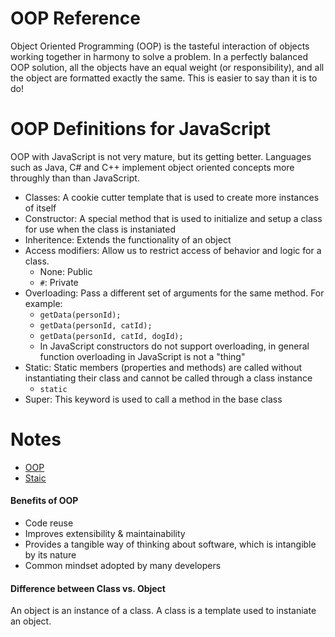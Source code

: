 # OOP Reference
Object Oriented Programming (OOP) is the tasteful interaction of objects working together in harmony to 
solve a problem.  In a perfectly balanced OOP solution, all the objects have an equal weight (or responsibility), 
and all the object are formatted exactly the same.  This is easier to say than it is to do!

# OOP Definitions for JavaScript
OOP with JavaScript is not very mature, but its getting better.  Languages such as Java, C# and C++ implement object oriented concepts more throughly than than JavaScript.

- Classes: A cookie cutter template that is used to create more instances of itself
- Constructor: A special method that is used to initialize and setup a class for use when the class is instaniated
- Inheritence: Extends the functionality of an object
- Access modifiers: Allow us to restrict access of behavior and logic for a class.
  - None: Public
  - `#`: Private 
- Overloading: Pass a different set of arguments for the same method.  For example:
  - `getData(personId);`
  - `getData(personId, catId);`
  - `getData(personId, catId, dogId);`
  - In JavaScript constructors do not support overloading, in general function overloading in JavaScript is not a "thing"
- Static: Static members (properties and methods) are called without instantiating their class and cannot be called through a class instance
  - `static`
- Super: This keyword is used to call a method in the base class

# Notes
- [OOP](https://developer.mozilla.org/en-US/docs/Web/JavaScript/Reference/Classes)
- [Staic](https://developer.mozilla.org/en-US/docs/Web/JavaScript/Reference/Classes/static)

#### Benefits of OOP
- Code reuse
- Improves extensibility & maintainability
- Provides a tangible way of thinking about software, which is intangible by its nature
- Common mindset adopted by many developers

#### Difference between Class vs. Object
An object is an instance of a class.  A class is a template used to instaniate an object.
